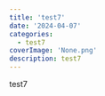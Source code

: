 ```yaml
---
title: 'test7'
date: '2024-04-07'
categories:
  - test7
coverImage: 'None.png'
description: test7
---
```


test7
